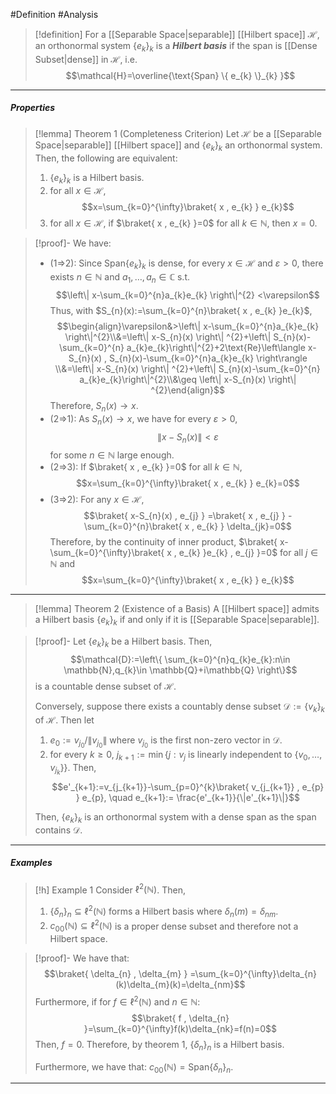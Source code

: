 #Definition #Analysis 

> [!definition]
> For a [[Separable Space|separable]] [[Hilbert space]] $\mathcal{H}$, an orthonormal system $\{ e_{k} \}_{k}$ is a ***Hilbert basis*** if the span is [[Dense Subset|dense]] in $\mathcal{H}$, i.e.$$\mathcal{H}=\overline{\text{Span} \{ e_{k} \}_{k}  }$$
---
##### Properties
> [!lemma] Theorem 1 (Completeness Criterion)
> Let $\mathcal{H}$ be a [[Separable Space|separable]] [[Hilbert space]] and $\{ e_{k} \}_{k}$ an orthonormal system. Then, the following are equivalent:
> 1. $\{ e_{k} \}_{k}$ is a Hilbert basis.
> 2. for all $x\in \mathcal{H}$, $$x=\sum_{k=0}^{\infty}\braket{ x , e_{k} } e_{k}$$
> 3. for all $x\in \mathcal{H}$, if $\braket{ x , e_{k} }=0$ for all $k\in \mathbb{N}$, then $x=0$.

> [!proof]-
> We have:
> - (1=>2): Since $\text{Span}\{ e_{k} \}_{k}$ is dense, for every $x\in \mathcal{H}$ and $\varepsilon>0$, there exists $n\in\mathbb{N}$ and $a_{1},\dots,a_{n}\in\mathbb{C}$ s.t. $$\left\| x-\sum_{k=0}^{n}a_{k}e_{k} \right\|^{2} <\varepsilon$$Thus, with $S_{n}(x):=\sum_{k=0}^{n}\braket{ x , e_{k} }e_{k}$, $$\begin{align}\varepsilon&>\left\| x-\sum_{k=0}^{n}a_{k}e_{k} \right\|^{2}\\&=\left\| x-S_{n}(x) \right\| ^{2}+\left\| S_{n}(x)-\sum_{k=0}^{n} a_{k}e_{k}\right\|^{2}+2\text{Re}\left\langle x-S_{n}(x) , S_{n}(x)-\sum_{k=0}^{n}a_{k}e_{k} \right\rangle  \\&=\left\| x-S_{n}(x) \right\| ^{2}+\left\| S_{n}(x)-\sum_{k=0}^{n} a_{k}e_{k}\right\|^{2}\\&\geq \left\| x-S_{n}(x) \right\| ^{2}\end{align}$$Therefore, $S_{n}(x)\to x$.
> - (2=>1): As $S_{n}(x)\to x$, we have for every $\varepsilon>0$, $$\left\| x-S_{n}(x) \right\| <\varepsilon$$for some $n\in \mathbb{N}$ large enough. 
> - (2=>3): If $\braket{ x , e_{k} }=0$ for all $k\in \mathbb{N}$, $$x=\sum_{k=0}^{\infty}\braket{ x , e_{k} } e_{k}=0$$
> - (3=>2): For any $x\in \mathcal{H}$, $$\braket{ x-S_{n}(x) , e_{j} } =\braket{ x , e_{j} } -\sum_{k=0}^{n}\braket{ x , e_{k} } \delta_{jk}=0$$Therefore, by the continuity of inner product, $\braket{ x-\sum_{k=0}^{\infty}\braket{ x , e_{k} }e_{k} , e_{j} }=0$ for all $j\in \mathbb{N}$ and $$x=\sum_{k=0}^{\infty}\braket{ x , e_{k} } e_{k}$$
---
> [!lemma] Theorem 2 (Existence of a Basis)
> A [[Hilbert space]] admits a Hilbert basis $\{ e_{k} \}_{k}$ if and only if it is [[Separable Space|separable]].

> [!proof]-
> Let $\{ e_{k} \}_{k}$ be a Hilbert basis. Then, $$\mathcal{D}:=\left\{  \sum_{k=0}^{n}q_{k}e_{k}:n\in \mathbb{N},q_{k}\in \mathbb{Q}+i\mathbb{Q}  \right\}$$is a countable dense subset of $\mathcal{H}$.
> 
> Conversely, suppose there exists a countably dense subset $\mathcal{D}:=\{ v_{k} \}_{k}$ of $\mathcal{H}$. Then let 
> 1. $e_{0}:=v_{j_{0}} / \|v_{j_{0}}\|$ where $v_{j_{0}}$ is the first non-zero vector in $\mathcal{D}$.
> 2. for every $k\geq 0$, $j_{k+1}:=\min\{ j:v_{j}\text{ is linearly independent to }\{ v_{0},\dots,v_{j_{k}} \} \}$. Then, $$e'_{k+1}:=v_{j_{k+1}}-\sum_{p=0}^{k}\braket{ v_{j_{k+1}} , e_{p} } e_{p}, \quad e_{k+1}:= \frac{e'_{k+1}}{\|e'_{k+1}\|}$$
> 
> Then, $\{ e_{k} \}_{k}$ is an orthonormal system with a dense span as the span contains $\mathcal{D}$.
---
##### Examples
> [!h] Example 1
> Consider $\ell^2(\mathbb{N})$. Then, 
> 1. $\{ \delta_{n} \}_{n}\subseteq \ell^2(\mathbb{N})$ forms a Hilbert basis where $\delta_{n}(m)=\delta_{nm}$. 
> 2. $c_{00}(\mathbb{N})\subseteq \ell^2(\mathbb{N})$ is a proper dense subset and therefore not a Hilbert space.

> [!proof]-
> We have that: 
> $$\braket{ \delta_{n} , \delta_{m} } =\sum_{k=0}^{\infty}\delta_{n}(k)\delta_{m}(k)=\delta_{nm}$$Furthermore, if for $f\in \ell^2(\mathbb{N})$ and $n\in \mathbb{N}$: $$\braket{ f , \delta_{n} }=\sum_{k=0}^{\infty}f(k)\delta_{nk}=f(n)=0$$Then, $f=0$. Therefore, by theorem 1, $\{ \delta_{n} \}_{n}$ is a Hilbert basis.
> 
> Furthermore, we have that: $c_{00}(\mathbb{N})=\text{Span}\{ \delta_{n} \}_{n}$.
---
